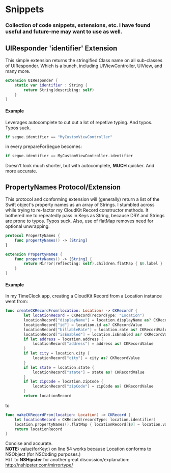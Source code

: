 # Snippets
### Collection of code snippets, extensions, etc. I have found useful and future-me may want to use as well.  
  
      
## UIResponder 'identifier' Extension 
This simple extension returns the stringified Class name on all sub-classes of UIResponder. Which is a bunch, including UIViewController, UIView, and many more. 
```Swift
extension UIResponder {
    static var identifier : String {
        return String(describing: self)
    }
}
``` 
   
#### Example  
  
  
Leverages autocomplete to cut out a lot of repetive typing. And typos. Typos suck.  
  
```Swift 
if segue.identifier == "MyCustomViewController"
```  
in every prepareForSegue becomes:  
```Swift
if segue.identifier == MyCustomViewController.identifier
```  
  
Doesn't look much shorter, but with autocomplete, **MUCH** quicker. And more accurate.  
  
  
## PropertyNames Protocol/Extension  
This protocol and conforming extension will (generally) return a list of the Swift object's property names as an array of Strings.
I stumbled across while trying to re-factor my CloudKit Record constructor methods. It bothered me to repeatedly pass in Keys as String, because DRY and Strings are prone to typos. Typos suck. Also, use of flatMap removes need for optional unwrapping.  
  
```Swift
protocol PropertyNames {
    func propertyNames() -> [String]
}

extension PropertyNames {
    func propertyNames() -> [String] {
        return Mirror(reflecting: self).children.flatMap { $0.label }
    }
}
``` 
  
#### Example  
  
    
In my TimeClock app, creating a CloudKit Record from a Location instance went from:
```Swift
func createCKRecordFrom(location: Location) -> CKRecord? {
        let locationRecord = CKRecord(recordType: "Location")
        locationRecord["displayName"] = location.displayName as? CKRecordValue
        locationRecord["id"] = location.id as? CKRecordValue
        locationRecord["billableRate"] = location.rate as? CKRecordValue
        locationRecord["isEnabled"] = location.isEnabled as? CKRecordValue
        if let address = location.address {
            locationRecord["address"] = address as? CKRecordValue
        }
        if let city = location.city {
            locationRecord["city"] = city as? CKRecordValue
        }
        if let state = location.state {
            locationRecord["state"] = state as? CKRecordValue
        }
        if let zipCode = location.zipCode {
            locationRecord["zipCode"] = zipCode as? CKRecordValue
        }
        return locationRecord
```  
  
  
to  

```Swift
func makeCKRecordFrom(location: Location) -> CKRecord {
    let locationRecord = CKRecord(recordType: location.identifier)
    location.propertyNames().flatMap { locationRecord[$0] = location.value(forKey: $0) as? CKRecordValue }
    return locationRecord
}
```  
Concise and accurate.  
**NOTE:** value(forKey:) on line 54 works because Location conforms to NSObject (for NSCoding purposes.)  
H/T to **NSHipster** for another great discussion/explanation:  
http://nshipster.com/mirrortype/
